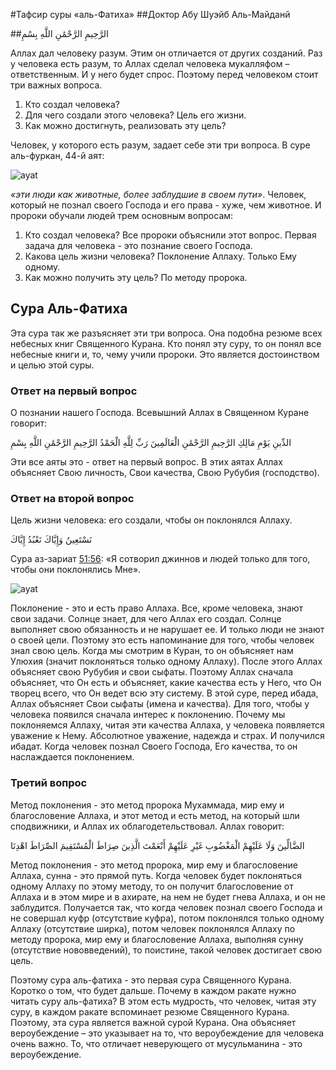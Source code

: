 #Тафсир суры «аль-Фатиха»
##Доктор Абу Шуэйб Аль-Майданй

##الرَّحِيمِ الرَّحْمَٰنِ اللَّهِ بِسْمِ

Аллах дал человеку разум. Этим он отличается от других созданий. Раз у человека есть разум, то Аллах сделал человека мукалляфом – ответственным. И у него будет спрос. Поэтому перед человеком стоит три важных вопроса.

1.	Кто создал человека?
2.	Для чего создали этого человека? Цель его жизни.
3.	Как можно достигнуть, реализовать эту цель?

Человек, у которого есть разум, задает себе эти три вопроса. В суре аль-фуркан, 44-й аят:

![ayat](http://c00022506.cdn1.cloudfiles.rackspacecloud.com/25_44.png)

_«эти люди как животные, более заблудшие в своем пути»_. Человек, который не познал своего Господа и его права - хуже, чем животное. И пророки обучали людей трем основным вопросам:

1.	Кто создал человека? Все пророки объяснили этот вопрос. Первая задача для человека - это познание своего Господа.
2.	Какова цель жизни человека? Поклонение Аллаху. Только Ему одному.
3.	Как можно получить эту цель? По методу пророка.

## Сура Аль-Фатиха

Эта сура так же разъясняет эти три вопроса. Она подобна резюме всех небесных книг Священного Курана. Кто понял эту суру, то он понял все небесные книги и, то, чему учили пророки. Это является достоинством и целью этой суры.

### Ответ на первый вопрос

О познании нашего Господа. Всевышний Аллах в Священном Куране говорит:

الدِّينِ يَوْمِ مَالِكِ الرَّحِيمِ الرَّحْمَٰنِ الْعَالَمِينَ رَبِّ لِلَّهِ الْحَمْدُ الرَّحِيمِ الرَّحْمَٰنِ اللَّهِ بِسْمِ

Эти все аяты это - ответ на первый вопрос. В этих аятах Аллах объясняет Свою личность, Свои качества, Свою Рубубия (господство). 

### Ответ на второй вопрос

Цель жизни человека: его создали, чтобы он поклонялся Аллаху.

نَسْتَعِينُ وَإِيَّاكَ نَعْبُدُ إِيَّاكَ

Сура аз-зариат [51:56](http://quran-online.ru/51:56): «Я сотворил джиннов и людей только для того, чтобы они поклонялись Мне».

![ayat](http://c00022506.cdn1.cloudfiles.rackspacecloud.com/51_56.png)

Поклонение - это и есть право Аллаха. Все, кроме человека, знают свои задачи. Солнце знает, для чего Аллах его создал. Солнце выполняет свою обязанность и не нарушает ее. И только люди не знают о своей цели. Поэтому это есть напоминание для того, чтобы человек знал свою цель. Когда мы смотрим в Куран, то он объясняет нам Улюхия (значит поклоняться только одному Аллаху). После этого Аллах объясняет свою Рубубия и свои сыфаты. Поэтому Аллах сначала объясняет, что Он есть и объясняет, какие качества есть у Него, что Он творец всего, что Он ведет всю эту систему. В этой суре, перед ибада, Аллах объясняет Свои сыфаты (имена и качества). Для того, чтобы у человека появился сначала интерес к поклонению. Почему мы поклоняемся Аллаху, читая эти качества Аллаха, у человека появляется уважение к Нему. Абсолютное уважение, надежда и страх. И получился ибадат. Когда человек познал Своего Господа, Его качества, то он наслаждается поклонением.

### Третий вопрос

Метод поклонения - это метод пророка Мухаммада, мир ему и благословение Аллаха, и этот метод и есть метод, на который шли сподвижники, и Аллах их облагодетельствовал. Аллах говорит:

الضَّالِّينَ وَلَا  عَلَيْهِمْ الْمَغْضُوبِ غَيْرِ عَلَيْهِمْ أَنْعَمْتَ الَّذِينَ صِرَاطَ الْمُسْتَقِيمَ الصِّرَاطَ اهْدِنَا

Метод поклонения - это метод пророка, мир ему и благословение Аллаха, сунна - это прямой путь. Когда человек будет поклоняться одному Аллаху по этому методу, то он получит благословение от Аллаха и в этом мире и в ахирате, на нем не будет гнева Аллаха, и он не заблудится. Получается так, что когда человек познал своего Господа и не совершал куфр (отсутствие куфра), потом поклонялся только одному Аллаху (отсутствие ширка), потом человек поклонялся Аллаху по методу пророка, мир ему и благословение Аллаха, выполняя сунну (отсутствие нововведений), то поистине, такой человек достигает свою цель.

Поэтому сура аль-фатиха - это первая сура Священного Курана. Коротко о том, что будет дальше. Почему в каждом ракате нужно читать суру аль-фатиха? В этом есть мудрость, что человек, читая эту суру, в каждом ракате вспоминает резюме Священного Курана. Поэтому, эта сура является важной сурой Курана. Она объясняет вероубеждение – это указывает на то, что вероубеждение для человека очень важно. То, что отличает неверующего от мусульманина - это вероубеждение.